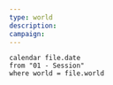 ```yaml
---
type: world
description: 
campaign:
---
```

```dataview
calendar file.date
from "01 - Session"
where world = file.world
```